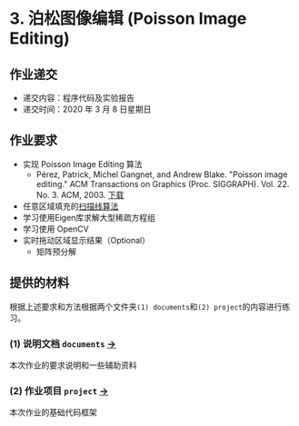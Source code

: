 # 3. 泊松图像编辑 (Poisson Image Editing)


## 作业递交

- 递交内容：程序代码及实验报告 
- 递交时间：2020 年 3 月 8 日星期日

## 作业要求

- 实现 Poisson Image Editing 算法
  - Pérez, Patrick, Michel Gangnet, and Andrew Blake. "Poisson image editing." ACM Transactions on Graphics (Proc. SIGGRAPH). Vol. 22. No. 3. ACM, 2003. [下载](https://www.cs.jhu.edu/~misha/Fall07/Papers/Perez03.pdf)
- 任意区域填充的[扫描线算法](documents/ScanningLine.md) 
- 学习使用Eigen库求解大型稀疏方程组
- 学习使用 OpenCV
- 实时拖动区域显示结果（Optional）
  - 矩阵预分解


## 提供的材料

根据上述要求和方法根据两个文件夹`(1) documents`和`(2) project`的内容进行练习。

### (1) 说明文档 `documents` [->](documents/) 

本次作业的要求说明和一些辅助资料

### (2) 作业项目 `project` [->](project/) 

本次作业的基础代码框架

